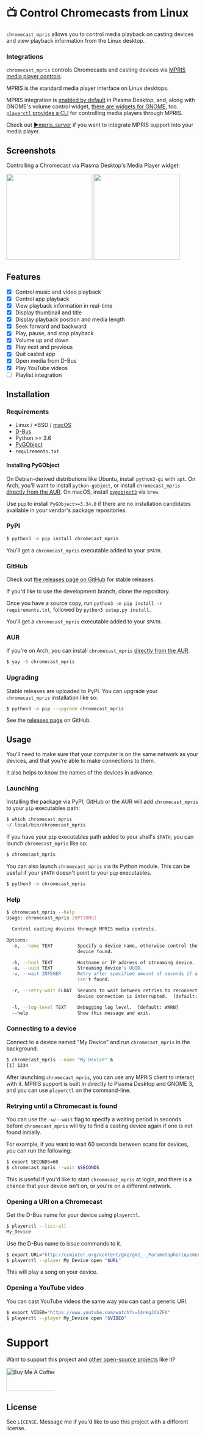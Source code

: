 # 📺 Control Chromecasts from Linux
`chromecast_mpris` allows you to control media playback on casting devices and view playback information from the Linux desktop.

### Integrations
`chromecast_mpris` controls Chromecasts and casting devices via [MPRIS media player controls](https://specifications.freedesktop.org/mpris-spec/2.2/). 

MPRIS is the standard media player interface on Linux desktops. 

MPRIS integration is [enabled by default](https://github.com/KDE/plasma-workspace/tree/master/applets/mediacontroller) in Plasma Desktop, and, along with GNOME's volume control widget, [there are widgets for GNOME](https://extensions.gnome.org/extension/1379/mpris-indicator-button/), too. [`playerctl` provides a CLI](https://github.com/altdesktop/playerctl) for controlling media players through MPRIS.

Check out [▶️mpris_server](https://github.com/alexdelorenzo/mpris_server) if you want to integrate MPRIS support into your media player.

## Screenshots
Controlling a Chromecast via Plasma Desktop's Media Player widget:

<img src="https://github.com/alexdelorenzo/chromecast_mpris/raw/master/assets/peg.png" height="225" /> <img src="https://github.com/alexdelorenzo/chromecast_mpris/raw/master/assets/mpris_plasma.png" height="225" />


## Features
  * [x] Control music and video playback
  * [x] Control app playback
  * [x] View playback information in real-time
  * [x] Display thumbnail and title
  * [x] Display playback position and media length
  * [x] Seek forward and backward
  * [x] Play, pause, and stop playback
  * [x] Volume up and down
  * [x] Play next and previous
  * [x] Quit casted app
  * [x] Open media from D-Bus
  * [x] Play YouTube videos
  * [ ] Playlist integration

## Installation
### Requirements
 - Linux / *BSD / [macOS](https://github.com/zbentley/dbus-osx-examples)
 - [D-Bus](https://www.freedesktop.org/wiki/Software/dbus/)
 - Python >= 3.6
 - [PyGObject](https://pypi.org/project/PyGObject/)
 - `requirements.txt`
 
#### Installing PyGObject
On Debian-derived distributions like Ubuntu, install `python3-gi` with `apt`. 
On Arch, you'll want to install `python-gobject`, or install `chromecast_mpris` [directly from the AUR](https://aur.archlinux.org/packages/chromecast_mpris/).
On macOS, install [`pygobject3`](https://formulae.brew.sh/formula/pygobject3) via `brew`.

Use `pip` to install `PyGObject>=3.34.0` if there are no installation candidates available in your vendor's package repositories.

### PyPI
```bash
$ python3 -m pip install chromecast_mpris
```

You'll get a `chromecast_mpris` executable added to your `$PATH`.

### GitHub
Check out [the releases page on GitHub](https://github.com/alexdelorenzo/chromecast_mpris/releases) for stable releases.

If you'd like to use the development branch, clone the repository.

Once you have a source copy, run `python3 -m pip install -r requirements.txt`, followed by `python3 setup.py install`. 

You'll get a `chromecast_mpris` executable added to your `$PATH`.

### AUR

If you're on Arch, you can install `chromecast_mpris` [directly from the AUR](https://aur.archlinux.org/packages/chromecast_mpris/).

```bash
$ yay -S chromecast_mpris
```

### Upgrading

Stable releases are uploaded to PyPI. You can upgrade your `chromecast_mpris` installation like so:

```bash
$ python3 -m pip --upgrade chromecast_mpris
```

See the [releases page](https://github.com/alexdelorenzo/chromecast_mpris/releases) on GitHub.

## Usage
You'll need to make sure that your computer is on the same network as your devices, and that you're able to make connections to them. 

It also helps to know the names of the devices in advance.

### Launching 
Installing the package via PyPI, GitHub or the AUR will add `chromecast_mpris` to your `pip` executables path:
```bash
$ which chromecast_mpris 
~/.local/bin/chromecast_mpris
```

If you have your `pip` executables path added to your shell's `$PATH`, you can launch `chromecast_mpris` like so:
```bash
$ chromecast_mpris
```

You can also launch `chromecast_mpris` via its Python module. This can be useful if your `$PATH` doesn't point to your `pip` executables.
```bash
$ python3 -m chromecast_mpris
```

### Help
```bash
$ chromecast_mpris --help
Usage: chromecast_mpris [OPTIONS]

  Control casting devices through MPRIS media controls.

Options:
  -n, --name TEXT         Specify a device name, otherwise control the first
                          device found.

  -h, --host TEXT         Hostname or IP address of streaming device.
  -u, --uuid TEXT         Streaming device's UUID.
  -w, --wait INTEGER      Retry after specified amount of seconds if a device
                          isn't found.

  -r, --retry-wait FLOAT  Seconds to wait between retries to reconnect after a
                          device connection is interrupted.  [default: 5.0]

  -l, --log-level TEXT    Debugging log level.  [default: WARN]
  --help                  Show this message and exit.
```

### Connecting to a device
Connect to a device named "My Device" and run `chromecast_mpris` in the background.
```bash
$ chromecast_mpris --name "My Device" &
[1] 1234
```

After launching `chromecast_mpris`, you can use any MPRIS client to interact with it. MPRIS support is built in directly to Plasma Desktop and GNOME 3, and you can use `playerctl` on the command-line. 

### Retrying until a Chromecast is found
You can use the `-w/--wait` flag to specify a waiting period in seconds before `chromecast_mpris` will try to find a casting device again if one is not found initially.

For example, if you want to wait 60 seconds between scans for devices, you can run the following:
```bash
$ export SECONDS=60
$ chromecast_mpris --wait $SECONDS
```

This is useful if you'd like to start `chromecast_mpris` at login, and there is a chance that your device isn't on, or you're on a different network. 

### Opening a URI on a Chromecast
 Get the D-Bus name for your device using `playerctl`.
```bash
$ playerctl --list-all
My_Device
```

Use the D-Bus name to issue commands to it.
```bash
$ export URL="http://ccmixter.org/content/gmz/gmz_-_Parametaphoriquement.mp3"
$ playerctl --player My_Device open "$URL"
```

This will play a song on your device.

### Opening a YouTube video
You can cast YouTube videos the same way you can cast a generic URI.
```bash
$ export VIDEO="https://www.youtube.com/watch?v=I4nkgJdVZFA"
$ playerctl --player My_Device open "$VIDEO"
```

# Support
Want to support this project and [other open-source projects](https://github.com/alexdelorenzo) like it?

<a href="https://www.buymeacoffee.com/alexdelorenzo" target="_blank"><img src="https://cdn.buymeacoffee.com/buttons/v2/default-blue.png" alt="Buy Me A Coffee" height="60px" style="height: 60px !important;width: 217px !important;max-width:25%" ></a>

## License
See `LICENSE`. Message me if you'd like to use this project with a different license.
